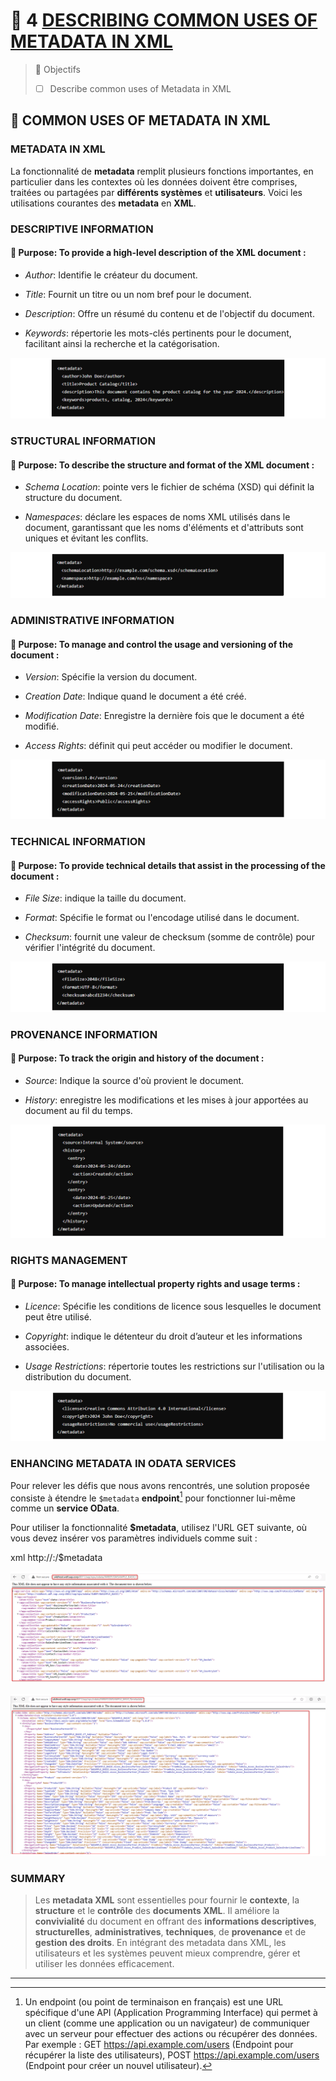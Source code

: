 # 🌸 4 [DESCRIBING COMMON USES OF METADATA IN XML](https://learning.sap.com/learning-journeys/developing-with-sap-integration-suite/describing-common-uses-of-metadata-in-xml)

> 🌺 Objectifs
>
> - [ ] Describe common uses of Metadata in XML

## 🌸 COMMON USES OF METADATA IN XML

### METADATA IN XML

La fonctionnalité de **metadata** remplit plusieurs fonctions importantes, en particulier dans les contextes où les données doivent être comprises, traitées ou partagées par **différents systèmes** et **utilisateurs**. Voici les utilisations courantes des **metadata** en **XML**.

### DESCRIPTIVE INFORMATION

#### 💮 **Purpose: To provide a high-level description of the XML document** :

- _Author_: Identifie le créateur du document.

- _Title_: Fournit un titre ou un nom bref pour le document.

- _Description_: Offre un résumé du contenu et de l'objectif du document.

- _Keywords_: répertorie les mots-clés pertinents pour le document, facilitant ainsi la recherche et la catégorisation.

![](./assets/descriptive_information_exam.png)

### STRUCTURAL INFORMATION

#### 💮 **Purpose: To describe the structure and format of the XML document** :

- _Schema Location_: pointe vers le fichier de schéma (XSD) qui définit la structure du document.

- _Namespaces_: déclare les espaces de noms XML utilisés dans le document, garantissant que les noms d'éléments et d'attributs sont uniques et évitant les conflits.

![](./assets/structural_information_example.png)

### ADMINISTRATIVE INFORMATION

#### 💮 **Purpose: To manage and control the usage and versioning of the document** :

- _Version_: Spécifie la version du document.

- _Creation Date_: Indique quand le document a été créé.

- _Modification Date_: Enregistre la dernière fois que le document a été modifié.

- _Access Rights_: définit qui peut accéder ou modifier le document.

![](./assets/admin_information_exam.png)

### TECHNICAL INFORMATION

#### 💮 **Purpose: To provide technical details that assist in the processing of the document** :

- _File Size_: indique la taille du document.

- _Format_: Spécifie le format ou l'encodage utilisé dans le document.

- _Checksum_: fournit une valeur de checksum (somme de contrôle) pour vérifier l'intégrité du document.

![](./assets/technical_information_example.png)

### PROVENANCE INFORMATION

#### 💮 **Purpose: To track the origin and history of the document** :

- _Source_: Indique la source d'où provient le document.

- _History_: enregistre les modifications et les mises à jour apportées au document au fil du temps.

![](./assets/provenance_information_example.png)

### RIGHTS MANAGEMENT

#### 💮 Purpose: **To manage intellectual property rights and usage terms** :

- _Licence_: Spécifie les conditions de licence sous lesquelles le document peut être utilisé.

- _Copyright_: indique le détenteur du droit d’auteur et les informations associées.

- _Usage Restrictions_: répertorie toutes les restrictions sur l'utilisation ou la distribution du document.

![](./assets/rights_management_example.png)

### ENHANCING METADATA IN ODATA SERVICES

Pour relever les défis que nous avons rencontrés, une solution proposée consiste à étendre le `$metadata` **endpoint**[^1] pour fonctionner lui-même comme un **service OData**.

Pour utiliser la fonctionnalité **$metadata**, utilisez l'URL GET suivante, où vous devez insérer vos paramètres individuels comme suit :

xml
http://<yourAPI>:<PORT>/$metadata

![](./assets/gwsample_xml_sample.png)

![](./assets/metadata_from_gwsample.png)

### SUMMARY

> Les **metadata XML** sont essentielles pour fournir le **contexte**, la **structure** et le **contrôle** des **documents XML**. Il améliore la **convivialité** du document en offrant des **informations descriptives**, **structurelles**, **administratives**, **techniques**, de **provenance** et de **gestion des droits**. En intégrant des metadata dans XML, les utilisateurs et les systèmes peuvent mieux comprendre, gérer et utiliser les données efficacement.

---

[^1]: Un endpoint (ou point de terminaison en français) est une URL spécifique d'une API (Application Programming Interface) qui permet à un client (comme une application ou un navigateur) de communiquer avec un serveur pour effectuer des actions ou récupérer des données. Par exemple : GET https://api.example.com/users (Endpoint pour récupérer la liste des utilisateurs), POST https://api.example.com/users (Endpoint pour créer un nouvel utilisateur).
